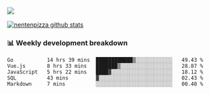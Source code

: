 ### ![](http://img.shields.io/badge/Go-language-blue?style=for-the-badge&logo=appveyor)
[![nentenpizza github stats](https://github-readme-stats.vercel.app/api?username=nentenpizza&count_private=true)](https://github.com/anuraghazra/github-readme-stats)

### 📊 Weekly development breakdown

<!--START_SECTION:waka-->
```text
Go           14 hrs 39 mins  ████████████▒░░░░░░░░░░░░   49.43 % 
Vue.js       8 hrs 33 mins   ███████▒░░░░░░░░░░░░░░░░░   28.87 % 
JavaScript   5 hrs 22 mins   ████▓░░░░░░░░░░░░░░░░░░░░   18.12 % 
SQL          43 mins         ▓░░░░░░░░░░░░░░░░░░░░░░░░   02.43 % 
Markdown     7 mins          ░░░░░░░░░░░░░░░░░░░░░░░░░   00.40 % 
```
<!--END_SECTION:waka-->

